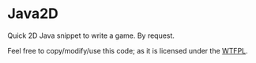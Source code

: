 Java2D
======

Quick 2D Java snippet to write a game. By request.

Feel free to copy/modify/use this code; as it is licensed under the [WTFPL](http://www.wtfpl.net/).
